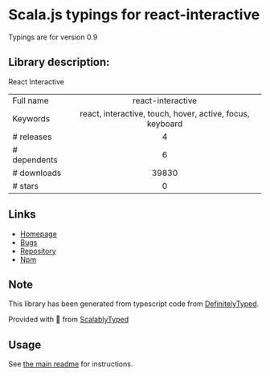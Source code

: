 
# Scala.js typings for react-interactive

Typings are for version 0.9

## Library description:
React Interactive

|                    |                 |
| ------------------ | :-------------: |
| Full name          | react-interactive |
| Keywords           | react, interactive, touch, hover, active, focus, keyboard |
| # releases         | 4 |
| # dependents       | 6 |
| # downloads        | 39830 |
| # stars            | 0 |

## Links
- [Homepage](https://github.com/rafgraph/react-interactive#readme)
- [Bugs](https://github.com/rafgraph/react-interactive/issues)
- [Repository](https://github.com/rafgraph/react-interactive)
- [Npm](https://www.npmjs.com/package/react-interactive)
    


## Note
This library has been generated from typescript code from [DefinitelyTyped](https://definitelytyped.org).

Provided with :purple_heart: from [ScalablyTyped](https://github.com/oyvindberg/ScalablyTyped)

## Usage
See [the main readme](../../readme.md) for instructions.


